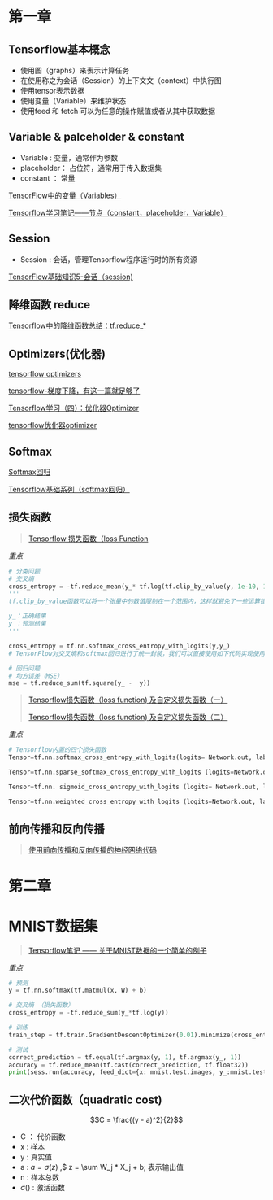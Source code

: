 # 第一章

## Tensorflow基本概念

- 使用图（graphs）来表示计算任务
- 在使用称之为会话（Session）的上下文文（context）中执行图
- 使用tensor表示数据
- 使用变量（Variable）来维护状态
- 使用feed 和 fetch 可以为任意的操作赋值或者从其中获取数据



## Variable & palceholder & constant

- Variable : 变量，通常作为参数
- placeholder： 占位符，通常用于传入数据集
- constant ： 常量

[TensorFlow中的变量（Variables）](https://blog.csdn.net/chinagreenwall/article/details/80697400)

[Tensorflow学习笔记——节点（constant，placeholder，Variable）](https://www.cnblogs.com/Vulpers/p/7809276.html)



## Session

- Session : 会话，管理Tensorflow程序运行时的所有资源

[TensorFlow基础知识5-会话（session)](https://blog.csdn.net/hongxue8888/article/details/76762108)



## 降维函数 reduce

[Tensorflow中的降维函数总结：tf.reduce_*](https://blog.csdn.net/u013093426/article/details/81430374)



## Optimizers(优化器)

[tensorflow optimizers](https://www.jianshu.com/p/e6e8aa3169ca)

[tensorflow-梯度下降，有这一篇就足够了](https://segmentfault.com/a/1190000011994447)

[Tensorflow学习（四）：优化器Optimizer](https://blog.csdn.net/xierhacker/article/details/53174558)

[tensorflow优化器optimizer](https://blog.csdn.net/wuguangbin1230/article/details/71160777)



## Softmax

[Softmax回归](http://ufldl.stanford.edu/wiki/index.php/Softmax%E5%9B%9E%E5%BD%92)

[Tensorflow基础系列（softmax回归）](https://blog.csdn.net/ding_xiaofei/article/details/80118374)



## 损失函数

> [Tensorflow 损失函数（loss Function](https://blog.csdn.net/hongxue8888/article/details/77159772)

*重点*

```python
# 分类问题
# 交叉熵
cross_entropy = -tf.reduce_mean(y_* tf.log(tf.clip_by_value(y, 1e-10, 1.0))) 
'''
tf.clip_by_value函数可以将一个张量中的数值限制在一个范围内，这样就避免了一些运算错误（比如log0是无效的）。

y_：正确结果 
y ：预测结果
'''

cross_entropy = tf.nn.softmax_cross_entropy_with_logits(y,y_)
# TensorFlow对交叉熵和softmax回归进行了统一封装，我们可以直接使用如下代码实现使用softmax回归后的交叉熵损失函数：

# 回归问题
# 均方误差（MSE）
mse = tf.reduce_sum(tf.square(y_ -  y))
```



> [Tensorflow损失函数（loss function) 及自定义损失函数（一）](https://blog.csdn.net/limiyudianzi/article/details/80693695)
>
> [Tensorflow损失函数（loss function) 及自定义损失函数（二）](https://blog.csdn.net/limiyudianzi/article/details/80694614)

*重点*

```python
# Tensorflow内置的四个损失函数
Tensor=tf.nn.softmax_cross_entropy_with_logits(logits= Network.out, labels= Labels_onehot)

Tensor=tf.nn.sparse_softmax_cross_entropy_with_logits (logits=Network.out, labels= Labels)

Tensor=tf.nn. sigmoid_cross_entropy_with_logits (logits= Network.out, labels= Labels_onehot)

Tensor=tf.nn.weighted_cross_entropy_with_logits (logits=Network.out, labels=Labels_onehot, pos_weight=decimal_number)
```



## 前向传播和反向传播

> [使用前向传播和反向传播的神经网络代码](https://blog.csdn.net/gaoyueace/article/details/79017532)







# 第二章

 # MNIST数据集



> [Tensorflow笔记 —— 关于MNIST数据的一个简单的例子](https://blog.csdn.net/sangfengcn/article/details/78665799)

*重点*

```python
# 预测
y = tf.nn.softmax(tf.matmul(x, W) + b)

# 交叉熵 （损失函数）
cross_entropy = -tf.reduce_sum(y_*tf.log(y))

# 训练
train_step = tf.train.GradientDescentOptimizer(0.01).minimize(cross_entropy)

# 测试
correct_prediction = tf.equal(tf.argmax(y, 1), tf.argmax(y_, 1))
accuracy = tf.reduce_mean(tf.cast(correct_prediction, tf.float32))
print(sess.run(accuracy, feed_dict={x: mnist.test.images, y_:mnist.test.labels}))

```



## 二次代价函数（quadratic cost)

$$C = \frac{(y - a)^2}{2}$$

- C ： 代价函数
- x : 样本
- y : 真实值
- a : $a = \sigma (z)$ ,$ z = \sum W_j * X_j + b; 表示输出值
- n : 样本总数
- $\sigma ()$ : 激活函数



